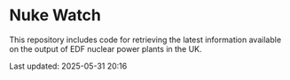# Nuke Watch

This repository includes code for retrieving the latest information available on the output of EDF nuclear power plants in the UK.

Last updated: 2025-05-31 20:16